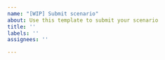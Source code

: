 ```yaml
---
name: "[WIP] Submit scenario"
about: Use this template to submit your scenario
title: ''
labels: ''
assignees: ''

---
```



